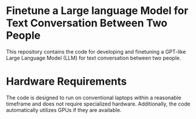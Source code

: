 # Finetune a Large language Model for Text Conversation Between Two People

This repository contains the code for developing and finetuning a GPT-like Large Language Model (LLM) for text conversation between two people. 

# Hardware Requirements
The code is designed to run on conventional laptops within a reasonable timeframe and does not require specialized hardware. Additionally, the code automatically utilizes GPUs if they are available.
